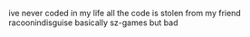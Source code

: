 ive never coded in my life all the code is stolen from my friend racoonindisguise
basically sz-games but bad
